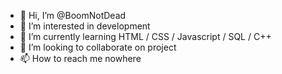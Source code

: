 - 👋 Hi, I’m @BoomNotDead
- 👀 I’m interested in development 
- 🌱 I’m currently learning HTML / CSS / Javascript / SQL / C++
- 💞️ I’m looking to collaborate on project
- 📫 How to reach me nowhere

<!---
BoomNotDead/BoomNotDead is a ✨ special ✨ repository because its `README.md` (this file) appears on your GitHub profile.
You can click the Preview link to take a look at your changes.
--->
